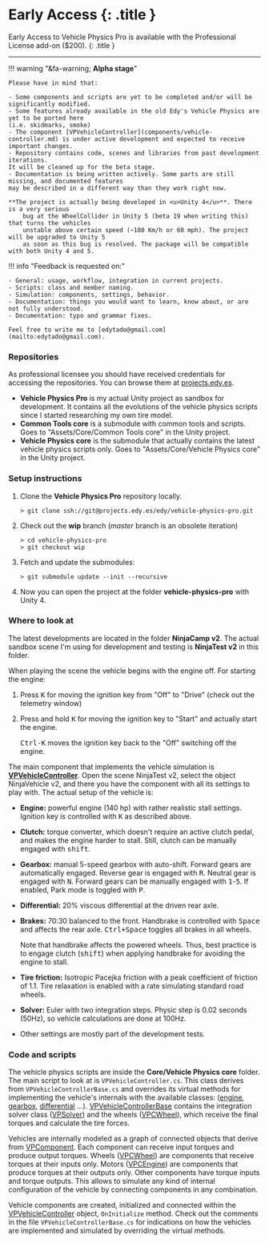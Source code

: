 
# Early Access {: .title }

Early Access to Vehicle Physics Pro is available with the Professional License add-on ($200).
{: .title }

---


!!! warning "&fa-warning; **Alpha stage**"

	Please have in mind that:

	- Some components and scripts are yet to be completed and/or will be significantly modified.
	- Some features already available in the old Edy's Vehicle Physics are yet to be ported here
	(i.e. skidmarks, smoke)
	- The component [VPVehicleController](components/vehicle-controller.md) is under active development and expected to receive
	important changes.
	- Repository contains code, scenes and libraries from past development iterations.
	It will be cleaned up for the beta stage.
	- Documentation is being written actively. Some parts are still missing, and documented features
	may be described in a different way than they work right now.

	**The project is actually being developed in <u>Unity 4</u>**. There is a very serious
		bug at the WheelCollider in Unity 5 (beta 19 when writing this) that turns the vehicles
		unstable above certain speed (~100 Km/h or 60 mph). The project will be upgraded to Unity 5
		as soon as this bug is resolved. The package will be compatible with both Unity 4 and 5.

!!! info "Feedback is requested on:"

	- General: usage, workflow, integration in current projects.
	- Scripts: class and member naming.
	- Simulation: components, settings, behavior.
	- Documentation: things you would want to learn, know about, or are not fully understood.
	- Documentation: typo and grammar fixes.

	Feel free to write me to [edytado@gmail.com](mailto:edytado@gmail.com).

### Repositories

As professional licensee you should have received credentials for accessing the repositories. You
can browse them at [projects.edy.es](http://projects.edy.es).

- **Vehicle Physics Pro** is my actual Unity project as sandbox for development. It contains all
the evolutions of the vehicle physics scripts since I started researching my own tire model.
- **Common Tools core** is a submodule with common tools and scripts. Goes to "Assets/Core/Common Tools core"
	in the Unity project.
- **Vehicle Physics core** is the submodule that actually contains the latest vehicle physics
scripts only. Goes to "Assets/Core/Vehicle Physics core" in the Unity project.

### Setup instructions

1.	Clone the **Vehicle Physics Pro** repository locally.

		> git clone ssh://git@projects.edy.es/edy/vehicle-physics-pro.git

2.	Check out the **wip** branch (_master_ branch is an obsolete iteration)

		> cd vehicle-physics-pro
		> git checkout wip

3. 	Fetch and update the submodules:

		> git submodule update --init --recursive

4.	Now you can open the project at the folder **vehicle-physics-pro** with Unity 4.

### Where to look at

The latest developments are located in the folder **NinjaCamp v2**. The actual sandbox scene I'm
using for development and testing is **NinjaTest v2** in this folder.

When playing the scene the vehicle begins with the engine off. For starting the engine:

1. Press <kbd>K</kbd> for moving the ignition key from "Off" to "Drive" (check out the telemetry window)
2. Press and hold <kbd>K</kbd> for moving the ignition key to "Start" and actually start the engine.

	<kbd>Ctrl-K</kbd> moves the ignition key back to the "Off" switching off the engine.

The main component that implements the vehicle simulation is **[VPVehicleController](components/vehicle-controller.md)**.
Open the scene NinjaTest v2, select the object NinjaVehicle v2, and there you have the component
with all its settings to play with. The actual setup of the vehicle is:

- **Engine:** powerful engine (140 hp) with rather realistic stall settings. Ignition key is controlled
with <kbd>K</kbd> as described above.
- **Clutch:** torque converter, which doesn't require an active clutch pedal, and makes the engine
harder to stall. Still, clutch can be manually engaged with <kbd>shift</kbd>.
- **Gearbox:** manual 5-speed gearbox with auto-shift. Forward gears are automatically engaged. Reverse
gear is engaged with <kbd>R</kbd>. Neutral gear is engaged with <kbd>N</kbd>. Forward gears can
be manually engaged with <kbd>1</kbd>-<kbd>5</kbd>. If enabled, Park mode is toggled with <kbd>P</kbd>.
- **Differential:** 20% viscous differential at the driven rear axle.
- **Brakes:** 70:30 balanced to the front. Handbrake is controlled with <kbd>Space</kbd> and affects
the rear axle. <kbd>Ctrl+Space</kbd> toggles all brakes in all wheels.

	Note that handbrake affects the powered wheels. Thus, best practice is to engage clutch (<kbd>shift</kbd>)
when applying handbrake for avoiding the engine to stall.

- **Tire friction:** Isotropic Pacejka friction with a peak coefficient of friction of 1.1. Tire
relaxation is enabled with a rate simulating standard road wheels.
- **Solver:** Euler with two integration steps. Physic step is 0.02 seconds (50Hz), so vehicle
calculations are done at 100Hz.
- Other settings are mostly part of the development tests.

### Code and scripts

The vehicle physics scripts are inside the **Core/Vehicle Physics core** folder. The main script
to look at is `VPVehicleController.cs`. This class derives from `VPVehicleControllerBase.cs` and
overrides its virtual methods for implementing the vehicle's internals with the available classes:
([engine](classes/engine.md), [gearbox](classes/gearbox.md), [differential](classes/differential.md)
...). [VPVehicleControllerBase](classes/vehicle-controller-base.md) contains the integration solver
class ([VPSolver](classes/solver.md)) and the wheels ([VPCWheel](classes/wheel.md)), which receive
the final torques and calculate the tire forces.

Vehicles are internally modeled as a graph of connected objects that derive from [VPComponent](classes/component.md).
Each component can receive input torques and produce output torques. Wheels ([VPCWheel](classes/wheel.md))
are components that receive torques at their inputs only. Motors ([VPCEngine](classes/engine.md))
are components that produce torques at their outputs only. Other components have torque inputs and
torque outputs. This allows to simulate any kind of internal configuration of the vehicle by
connecting components in any combination.

Vehicle components are created, initialized and connected within the [VPVehicleController](components/vehicle-controller.md)
object, `OnInitialize` method. Check out the comments in the file `VPVehicleControllerBase.cs` for
indications on how the vehicles are implemented and simulated by overriding the virtual methods.

